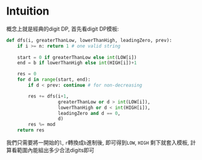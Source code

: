 # Intuition

概念上就是經典的digit DP, 首先看digit DP模板:

```py
def dfs(i, greaterThanLow, lowerThanHigh, leadingZero, prev):
    if i >= n: return 1 # one valid string
    
    start = 0 if greaterThanLow else int(LOW[i])
    end = b if lowerThanHigh else int(HIGH[i])+1

    res = 0
    for d in range(start, end):
        if d < prev: continue # for non-decreasing

        res += dfs(i+1,
                   greaterThanLow or d > int(LOW[i]),
                   lowerThanHigh or d < int(HIGH[i]),
                   leadingZero and d == 0,
                   d)
        res %= mod
    return res
```

我們只需要將一開始的`l`, `r`轉換成`b`進制後, 即可得到`LOW`, `HIGH`
剩下就套入模板, 計算看範圍內能組出多少合法digits即可